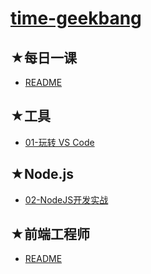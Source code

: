 # [time-geekbang](https://github.com/ppambler/time-geekbang)

## ★每日一课

- [README](./03-daily-lesson/README.md)

## ★工具

- [01-玩转 VS Code](./01-VS-Code/README.md)

## ★Node.js 

- [02-NodeJS开发实战](./02-NodeJS开发实战/README.md)

## ★前端工程师

- [README](./01-fe/README.md)



